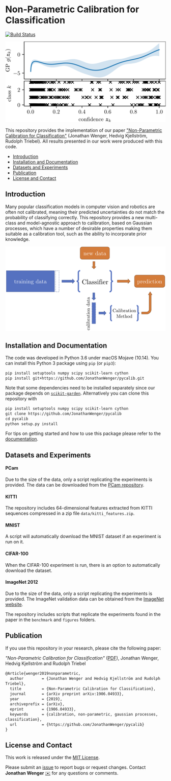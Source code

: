 # Non-Parametric Calibration for Classification

[![Build Status](https://travis-ci.com/JonathanWenger/pycalib.svg?branch=master)](https://travis-ci.com/JonathanWenger/pycalib)

<p align="center">
  <img src="figures/gpcalib_illustration/latent_process.png" alt="latent_process" width="512"/>
</p>

This repository provides the implementation of our paper ["Non-Parametric Calibration for Classification"](https://arxiv.org/abs/1906.04933) (Jonathan Wenger, Hedvig Kjellström, Rudolph Triebel). All results presented in our work were produced with this code.

* [Introduction](#introduction)
* [Installation and Documentation](#usage)
* [Datasets and Experiments](#data)
* [Publication](#publication)
* [License and Contact](#contact)


## <a name="usage">Introduction</a>

Many popular classification models in computer vision and robotics are often not calibrated, meaning their predicted 
uncertainties do not match the  probability of classifying correctly. This repository provides a new multi-class and 
model-agnostic approach to calibration, based on Gaussian processes, which have a number of desirable properties making 
them suitable as a calibration tool, such as the ability to incorporate prior knowledge.

<p align="center">
  <img src="figures/gpcalib_illustration/diagram_calibration.png" alt="diagram_calibration" width="512"/>
</p>

## <a name="usage">Installation and Documentation</a>
The code was developed in Python 3.6 under macOS Mojave (10.14). You can install this Python 3 package using `pip` (or `pip3`):
```
pip install setuptools numpy scipy scikit-learn cython
pip install git+https://github.com/JonathanWenger/pycalib.git
```
Note that some dependencies need to be installed separately since our package depends on [`scikit-garden`](https://github.com/scikit-garden/scikit-garden). Alternatively you can clone this repository with
```
pip install setuptools numpy scipy scikit-learn cython
git clone https://github.com/JonathanWenger/pycalib
cd pycalib
python setup.py install
```
For tips on getting started and how to use this package please refer to the [documentation](https://jonathanwenger.github.io/pycalib/).

## <a name="data">Datasets and Experiments</a>

#### PCam

Due to the size of the data, only a script replicating the experiments is provided. The data can be downloaded from the 
[PCam repository](https://github.com/basveeling/pcam).

#### KITTI

The repository includes 64-dimensional features extracted from KITTI sequences compressed in a zip file 
`data/kitti_features.zip`.

#### MNIST

A script will automatically download the MNIST dataset if an experiment is run on it.

#### CIFAR-100

When the CIFAR-100 experiment is run, there is an option to automatically download the dataset.

#### ImageNet 2012

Due to the size of the data, only a script replicating the experiments is provided. The ImageNet validation data can be 
obtained from the [ImageNet website](http://www.image-net.org).

The repository includes scripts that replicate the experiments found in the paper in the `benchmark` and `figures` 
folders.


## <a name="publication">Publication</a>
If you use this repository in your research, please cite the following paper:

_"Non-Parametric Calibration for Classification"_ ([PDF](https://arxiv.org/pdf/1906.04933.pdf)), Jonathan Wenger, Hedvig Kjellström and Rudolph Triebel

	@Article{wenger2019nonparametric,
	  author        = {Jonathan Wenger and Hedvig Kjellström and Rudolph Triebel},
	  title         = {Non-Parametric Calibration for Classification},
	  journal       = {arXiv preprint arXiv:1906.04933},
	  year          = {2019},
	  archiveprefix = {arXiv},
	  eprint        = {1906.04933},
	  keywords      = {calibration, non-parametric, gaussian processes, classification},
	  url           = {https://github.com/JonathanWenger/pycalib}
	}

## <a name="contact"> License and Contact</a>

This work is released under the [MIT License](LICENSE).

Please submit an [issue](https://github.com/JonathanWenger/pycalib/issues/new) to report bugs or request changes. 
Contact **Jonathan Wenger** [:envelope:](mailto:jonathan.wenger@uni-tuebingen.de) for any questions or comments. 
